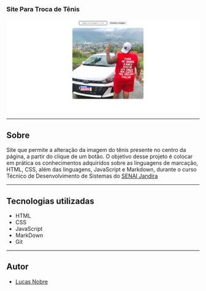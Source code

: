 ﻿### Site Para Troca de Tênis

![](./img/Captura%20de%20tela%202025-01-30%20172019.png)

---

## Sobre 
Site que permite a alteração da imagem do tênis presente no centro da página, a partir do clique de um botão. O objetivo desse projeto é colocar em prática os conhecimentos adquiridos sobre as linguagens de marcação, HTML, CSS, além das linguagens, JavaScript e Markdown, durante o curso Técnico de Desenvolvimento de Sistemas do [SENAI Jandira](https://sp.senai.br/unidade/jandira/)

---
## Tecnologias utilizadas
- HTML
- CSS
- JavaScript
- MarkDown
- Git

---
## Autor

- [Lucas Nobre](https://www.linkedin.com/in/lucas-nobre-01941b327/)
